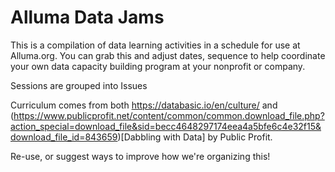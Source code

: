 # Alluma Data Jams
This is a compilation of data learning activities in a schedule for use at Alluma.org. You can grab this and adjust dates, sequence to help coordinate your own data capacity building program at your nonprofit or company.

Sessions are grouped into Issues

Curriculum comes from both https://databasic.io/en/culture/ and (https://www.publicprofit.net/content/common/common.download_file.php?action_special=download_file&sid=becc4648297174eea4a5bfe6c4e32f15&download_file_id=843659)[Dabbling with Data] by Public Profit.

Re-use, or suggest ways to improve how we're organizing this!
